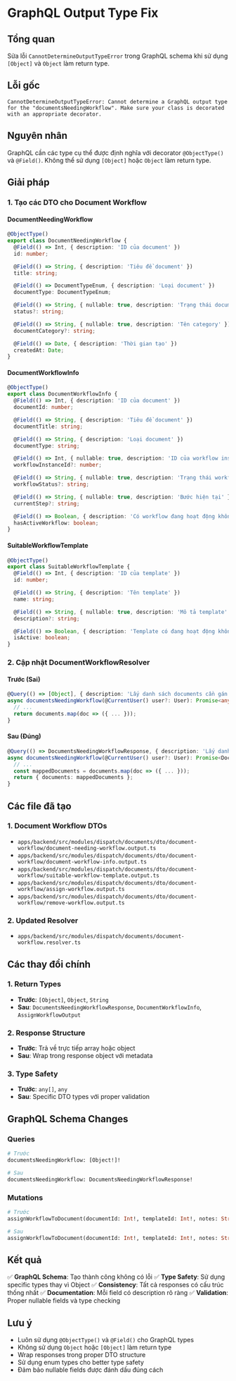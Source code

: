 # GraphQL Output Type Fix

## Tổng quan

Sửa lỗi `CannotDetermineOutputTypeError` trong GraphQL schema khi sử dụng `[Object]` và `Object` làm return type.

## Lỗi gốc

```
CannotDetermineOutputTypeError: Cannot determine a GraphQL output type for the "documentsNeedingWorkflow". Make sure your class is decorated with an appropriate decorator.
```

## Nguyên nhân

GraphQL cần các type cụ thể được định nghĩa với decorator `@ObjectType()` và `@Field()`. Không thể sử dụng `[Object]` hoặc `Object` làm return type.

## Giải pháp

### 1. Tạo các DTO cho Document Workflow

#### DocumentNeedingWorkflow
```typescript
@ObjectType()
export class DocumentNeedingWorkflow {
  @Field(() => Int, { description: 'ID của document' })
  id: number;

  @Field(() => String, { description: 'Tiêu đề document' })
  title: string;

  @Field(() => DocumentTypeEnum, { description: 'Loại document' })
  documentType: DocumentTypeEnum;

  @Field(() => String, { nullable: true, description: 'Trạng thái document' })
  status?: string;

  @Field(() => String, { nullable: true, description: 'Tên category' })
  documentCategory?: string;

  @Field(() => Date, { description: 'Thời gian tạo' })
  createdAt: Date;
}
```

#### DocumentWorkflowInfo
```typescript
@ObjectType()
export class DocumentWorkflowInfo {
  @Field(() => Int, { description: 'ID của document' })
  documentId: number;

  @Field(() => String, { description: 'Tiêu đề document' })
  documentTitle: string;

  @Field(() => String, { description: 'Loại document' })
  documentType: string;

  @Field(() => Int, { nullable: true, description: 'ID của workflow instance' })
  workflowInstanceId?: number;

  @Field(() => String, { nullable: true, description: 'Trạng thái workflow' })
  workflowStatus?: string;

  @Field(() => String, { nullable: true, description: 'Bước hiện tại' })
  currentStep?: string;

  @Field(() => Boolean, { description: 'Có workflow đang hoạt động không' })
  hasActiveWorkflow: boolean;
}
```

#### SuitableWorkflowTemplate
```typescript
@ObjectType()
export class SuitableWorkflowTemplate {
  @Field(() => Int, { description: 'ID của template' })
  id: number;

  @Field(() => String, { description: 'Tên template' })
  name: string;

  @Field(() => String, { nullable: true, description: 'Mô tả template' })
  description?: string;

  @Field(() => Boolean, { description: 'Template có đang hoạt động không' })
  isActive: boolean;
}
```

### 2. Cập nhật DocumentWorkflowResolver

#### Trước (Sai)
```typescript
@Query(() => [Object], { description: 'Lấy danh sách documents cần gán workflow' })
async documentsNeedingWorkflow(@CurrentUser() user?: User): Promise<any[]> {
  // ...
  return documents.map(doc => ({ ... }));
}
```

#### Sau (Đúng)
```typescript
@Query(() => DocumentsNeedingWorkflowResponse, { description: 'Lấy danh sách documents cần gán workflow' })
async documentsNeedingWorkflow(@CurrentUser() user?: User): Promise<DocumentsNeedingWorkflowResponse> {
  // ...
  const mappedDocuments = documents.map(doc => ({ ... }));
  return { documents: mappedDocuments };
}
```

## Các file đã tạo

### 1. Document Workflow DTOs
- `apps/backend/src/modules/dispatch/documents/dto/document-workflow/document-needing-workflow.output.ts`
- `apps/backend/src/modules/dispatch/documents/dto/document-workflow/document-workflow-info.output.ts`
- `apps/backend/src/modules/dispatch/documents/dto/document-workflow/suitable-workflow-template.output.ts`
- `apps/backend/src/modules/dispatch/documents/dto/document-workflow/assign-workflow.output.ts`
- `apps/backend/src/modules/dispatch/documents/dto/document-workflow/remove-workflow.output.ts`

### 2. Updated Resolver
- `apps/backend/src/modules/dispatch/documents/document-workflow.resolver.ts`

## Các thay đổi chính

### 1. Return Types
- **Trước**: `[Object]`, `Object`, `String`
- **Sau**: `DocumentsNeedingWorkflowResponse`, `DocumentWorkflowInfo`, `AssignWorkflowOutput`

### 2. Response Structure
- **Trước**: Trả về trực tiếp array hoặc object
- **Sau**: Wrap trong response object với metadata

### 3. Type Safety
- **Trước**: `any[]`, `any`
- **Sau**: Specific DTO types với proper validation

## GraphQL Schema Changes

### Queries
```graphql
# Trước
documentsNeedingWorkflow: [Object!]!

# Sau
documentsNeedingWorkflow: DocumentsNeedingWorkflowResponse!
```

### Mutations
```graphql
# Trước
assignWorkflowToDocument(documentId: Int!, templateId: Int!, notes: String): String!

# Sau
assignWorkflowToDocument(documentId: Int!, templateId: Int!, notes: String): AssignWorkflowOutput!
```

## Kết quả

✅ **GraphQL Schema**: Tạo thành công không có lỗi
✅ **Type Safety**: Sử dụng specific types thay vì Object
✅ **Consistency**: Tất cả responses có cấu trúc thống nhất
✅ **Documentation**: Mỗi field có description rõ ràng
✅ **Validation**: Proper nullable fields và type checking

## Lưu ý

- Luôn sử dụng `@ObjectType()` và `@Field()` cho GraphQL types
- Không sử dụng `Object` hoặc `[Object]` làm return type
- Wrap responses trong proper DTO structure
- Sử dụng enum types cho better type safety
- Đảm bảo nullable fields được đánh dấu đúng cách
